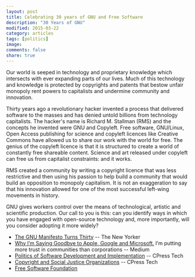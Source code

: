 ```yaml
---
layout: post
title: Celebrating 30 years of GNU and Free Software
description: "30 Years of GNU"
modified: 2015-03-22
category: articles
tags: [politics]
image:
comments: false
share: true
---
```


Our world is seeped in technology and proprietary knowledge which
intersects with ever expanding parts of our lives. Much of this
technology and knowledge is protected by copyrights and patents that
bestow unfair monopoly rent powers to capitalists and undermine
community and innovation.

Thirty years ago a revolutionary hacker invented a process that
delivered software to the masses and has denied untold billions from
technology capitalists. The hacker's name is Richard M. Stallman (RMS)
and the concepts he invented were GNU and Copyleft. Free software,
GNU/Linux, Open Access publishing for science and copyleft licences like
Creative Commons have allowed us to share our work with the world for
free. The genius of the copyleft licence is that it is structured to
create a world of constantly free shareable content. Science and art
released under copyleft can free us from capitalist constraints: and it
works.

RMS created a community by writing a copyright licence that was less
restrictive and then using his passion to help build a community that
would build an opposition to monopoly capitalism. It is not an
exaggeration to say that his innovation allowed for one of the most
successful left-wing movements in history.

GNU gives workers control over the means of technological, artistic and
scientific production. Our call to you is this: can you identify ways in
which you have engaged with open-source technology and, more
importantly, will you consider adopting it more widely?

* [The GNU Manifesto Turns Thirty](http://www.newyorker.com/business/currency/the-gnu-manifesto-turns-thirty) -- The New Yorker
* [Why I’m Saying Goodbye to Apple, Google and Microsoft.](https://medium.com/backchannel/why-i-m-saying-goodbye-to-apple-google-and-microsoft-78af12071bd) I’m putting more trust in communities than corporations -- Medium
* [Politics of Software Development and Implementation](https://citizenspress.github.io/articles/Politics-and-Software/) -- CPress Tech
* [Copyright and Social Justice Organizations](https://citizenspress.github.io/articles/Copyright-Social-Justice/) -- CPress Tech
* [Free Software Foundation](https://www.fsf.org/)
